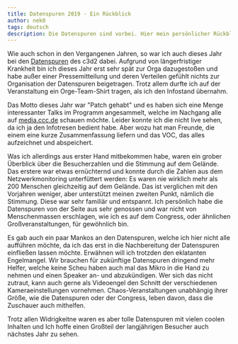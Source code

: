 ```yaml
---
title: Datenspuren 2019 - Ein Rückblick
author: nek0
tags: deutsch
description: Die Datenspuren sind vorbei. Hier mein persönlicher Rückblick.
---
```


Wie auch schon in den Vergangenen Jahren, so war ich auch dieses Jahr bei den
[Datenspuren](https://datenspuren.de/2019/) des c3d2 dabei. Aufgrund von
längerfristiger Krankheit bin ich dieses Jahr erst sehr spät zur Orga
dazugestoßen und habe außer einer Pressemitteilung und deren Verteilen gefühlt
nichts zur Organisation der Datenspuren beigetragen. Trotz allem durfte ich auf
der Veranstaltung ein Orge-Team-Shirt tragen, als ich den Infostand übernahm.

Das Motto dieses Jahr war "Patch gehabt" und es haben sich eine Menge
interessanter Talks im Programm angesammelt, welche im Nachgang alle auf
[media.ccc.de](https://media.ccc.de/c/DS2019) schauen möchte. Leider konnte ich
die nicht live sehen, da ich ja den Infotresen bedient habe. Aber wozu hat man
Freunde, die einem eine kurze Zusammenfassung liefern und das VOC, das alles
aufzeichnet und abspeichert.

Was ich allerdings aus erster Hand mitbekommen habe, waren ein grober Überblick
über die Besucherzahlen und die Stimmung auf dem Gelände. Das erstere war etwas
ernüchternd und konnte durch die Zahlen aus dem Netzwerkmonitoring unterfüttert
werden: Es waren nie wirklich mehr als 200 Menschen gleichzeitig auf dem
Gelände. Das ist verglichen mit den Vorjahren weniger, aber unterstützt meinen
zweiten Punkt, nämlich die Stimmung. Diese war sehr familiär und entspannt. Ich
persönlich habe die Datenspuren von der Seite aus sehr genossen und war nicht
von Menschenmassen erschlagen, wie ich es auf dem Congress, oder ähnlichen
Großveranstaltungen, für gewöhnlich bin.

Es gab auch ein paar Mankos an den Datenspuren, welche ich hier nicht alle
aufführen möchte, da ich das erst in die Nachbereitung der Datenspuren
einfließen lassen möchte. Erwähnen will ich trotzden den eklatanten Engelmangel.
Wir brauchen für zukünftige Datenspuren dringend mehr Helfer, welche keine Scheu
haben auch mal das Mikro in die Hand zu nehmen und einen Speaker an- und
abzukündigen. Wer sich das nicht zutraut, kann auch gerne als Videoengel den
Schnitt der verschiedenen Kameraeinstellungen vornehmen. Chaos-Veranstaltungen
unabhängig ihrer Größe, wie die Datenspuren oder der Congress, leben davon, dass
die Zuschauer auch mithelfen.

Trotz allen Widrigkeitne waren es aber tolle Datenspuren mit vielen coolen
Inhalten und Ich hoffe einen Großteil der langjährigen Besucher auch nächstes
Jahr zu sehen.
